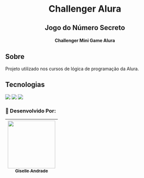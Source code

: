 <h1 align="center">Challenger Alura</h1>

<h2 align="center">Jogo do Número Secreto</h2>
<h4 align="center">Challenger Mini Game Alura</h4>

<h2>Sobre</h2>
<p>Projeto utilizado nos cursos de lógica de programação da Alura.</p>

## Tecnologias
<div>
  <img src="https://img.shields.io/badge/HTML-239120?style=for-the-badge&logo=html5&logoColor=white">
  <img src="https://img.shields.io/badge/CSS-239120?&style=for-the-badge&logo=css3&logoColor=white">
  <img src="https://img.shields.io/badge/JavaScript-F7DF1E?style=for-the-badge&logo=javascript&logoColor=black">
</div>

### 🌺 Desenvolvido Por:

| [<img loading="lazy" src="https://avatars.githubusercontent.com/u/187031179" width=150><br><sub>Giselle Andrade</sub>](https://github.com/giselleandrade1) |
| :---: |